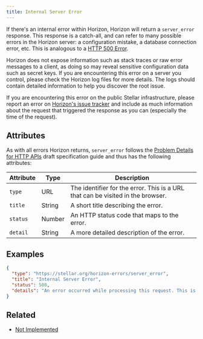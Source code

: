 ```yaml
---
title: Internal Server Error
---
```


If there's an internal error within Horizon, Horizon will return a
`server_error` response.  This response is a catch-all, and can refer to many
possible errors in the Horizon server: a configuration mistake, a database
connection error, etc. This is analogous to a
[HTTP 500 Error](https://developer.mozilla.org/en-US/docs/Web/HTTP/Response_codes).

Horizon does not expose information such as stack traces or raw error messages
to a client, as doing so may reveal sensitive configuration data such as secret
keys. If you are encountering this error on a server you control, please check the
Horizon log files for more details. The logs should contain detailed
information to help you discover the root issue.

If you are encountering this error on the public Stellar infrastructure, please
report an error on [Horizon's issue tracker](https://github.com/stellar/go/issues)
and include as much information about the request that triggered the response
as you can (especially the time of the request).

## Attributes

As with all errors Horizon returns, `server_error` follows the
[Problem Details for HTTP APIs](https://tools.ietf.org/html/draft-ietf-appsawg-http-problem-00)
draft specification guide and thus has the following attributes:

| Attribute   | Type   | Description                                                                     |
| ----------- | ------ | ------------------------------------------------------------------------------- |
| `type`      | URL    | The identifier for the error.  This is a URL that can be visited in the browser.|
| `title`     | String | A short title describing the error.                                             |
| `status`    | Number | An HTTP status code that maps to the error.                                     |
| `detail`    | String | A more detailed description of the error.                                       |

## Examples
```json
{
  "type": "https://stellar.org/horizon-errors/server_error",
  "title": "Internal Server Error",
  "status": 500,
  "details": "An error occurred while processing this request. This is usually due to a bug within the server software. Trying this request again may succeed if the bug is transient, otherwise please report this issue to the issue tracker at: https://github.com/stellar/go/issues. Please include this response in your issue."
}
```

## Related

- [Not Implemented](./not-implemented.md)
